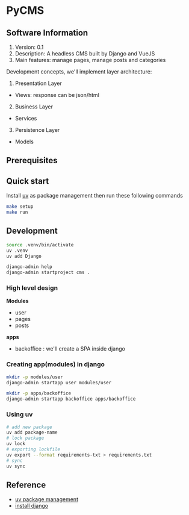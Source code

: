 # PyCMS

## Software Information

1. Version: 0.1
2. Description: A headless CMS built by Django and VueJS
3. Main features: manage pages, manage posts and categories

Development concepts, we'll implement layer architecture:

1. Presentation Layer

- Views: response can be json/html

2. Business Layer

- Services

3. Persistence Layer

- Models

## Prerequisites

## Quick start

Install [uv](https://docs.astral.sh/uv/getting-started/installation/) as package management then run these following commands

```sh
make setup
make run
```

## Development

```sh
source .venv/bin/activate
uv .venv
uv add Django

django-admin help
django-admin startproject cms .
```

### High level design

**Modules**

- user
- pages
- posts

**apps**

- backoffice : we'll create a SPA inside django

### Creating app(modules) in django

```sh
mkdir -p modules/user
django-admin startapp user modules/user

mkdir -p apps/backoffice
django-admin startapp backoffice apps/backoffice
```

### Using uv

```sh
# add new package
uv add package-name
# lock package
uv lock
# exporting lockfile
uv export --format requirements-txt > requirements.txt
# sync
uv sync
```

## Reference

- [uv package management](https://docs.astral.sh/uv/getting-started/installation/)
- [install django](https://docs.djangoproject.com/en/5.1/topics/install/#installing-official-release)
